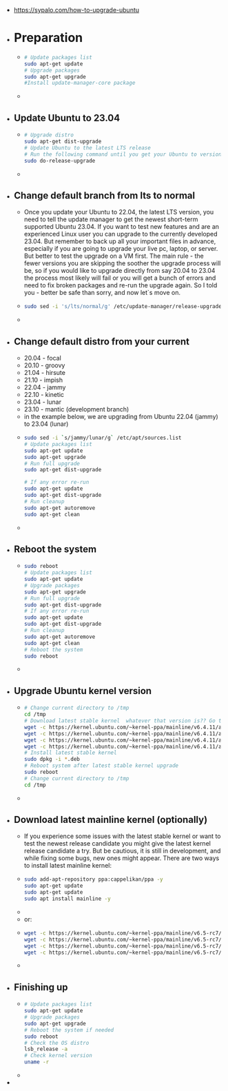 - https://sypalo.com/how-to-upgrade-ubuntu
- # Preparation
	- ```bash
	  # Update packages list
	  sudo apt-get update
	  # Upgrade packages
	  sudo apt-get upgrade
	  #Install update-manager-core package
	  
	  ```
	-
- ## Update Ubuntu to 23.04
	- ```bash
	  # Upgrade distro
	  sudo apt-get dist-upgrade
	  # Update Ubuntu to the latest LTS release
	  # Run the following command until you get your Ubuntu to version 22.04:
	  sudo do-release-upgrade
	  
	  ```
	-
- ## Change default branch from lts to normal
	- Once you update your Ubuntu to 22.04, the latest LTS version, you need to tell the update manager to get the newest short-term supported Ubuntu 23.04. If you want to test new features and are an experienced Linux user you can upgrade to the currently developed 23.04. But remember to back up all your important files in advance, especially if you are going to upgrade your live pc, laptop, or server. But better to test the upgrade on a VM first. The main rule - the fewer versions you are skipping the soother the upgrade process will be, so if you would like to upgrade directly from say 20.04 to 23.04 the process most likely will fail or you will get a bunch of errors and need to fix broken packages and re-run the upgrade again. So I told you - better be safe than sorry, and now let`s move on.
	- ```bash
	  sudo sed -i 's/lts/normal/g' /etc/update-manager/release-upgrades
	  
	  ```
	-
- ## Change default distro from your current
	- 20.04 - focal
	- 20.10 - groovy
	- 21.04 - hirsute
	- 21.10 - impish
	- 22.04 - jammy
	- 22.10 - kinetic
	- 23.04 - lunar
	- 23.10 - mantic (development branch)
	- in the example below, we are upgrading from Ubuntu 22.04 (jammy) to 23.04 (lunar)
	- ```bash
	  sudo sed -i `s/jammy/lunar/g` /etc/apt/sources.list
	  # Update packages list
	  sudo apt-get update
	  sudo apt-get upgrade
	  # Run full upgrade
	  sudo apt-get dist-upgrade
	  
	  # If any error re-run
	  sudo apt-get update
	  sudo apt-get dist-upgrade
	  # Run cleanup
	  sudo apt-get autoremove
	  sudo apt-get clean
	  
	  ```
	-
- ## Reboot the system
	- ```bash
	  sudo reboot
	  # Update packages list
	  sudo apt-get update
	  # Upgrade packages
	  sudo apt-get upgrade
	  # Run full upgrade
	  sudo apt-get dist-upgrade
	  # If any error re-run
	  sudo apt-get update
	  sudo apt-get dist-upgrade
	  # Run cleanup
	  sudo apt-get autoremove
	  sudo apt-get clean
	  # Reboot the system
	  sudo reboot
	  
	  ```
	-
- ## Upgrade Ubuntu kernel version
	- ```bash
	  # Change current directory to /tmp
	  cd /tmp
	  # Download latest stable kernel  whatever that version is?? Go to kernel.ubuntu.com
	  wget -c https://kernel.ubuntu.com/~kernel-ppa/mainline/v6.4.11/amd64/linux-headers-6.4.11-060411_6.4.11-060411.202308161732_all.deb
	  wget -c https://kernel.ubuntu.com/~kernel-ppa/mainline/v6.4.11/amd64/linux-headers-6.4.11-060411-generic_6.4.11-060411.202308161732_amd64.deb
	  wget -c https://kernel.ubuntu.com/~kernel-ppa/mainline/v6.4.11/amd64/linux-image-unsigned-6.4.11-060411-generic_6.4.11-060411.202308161732_amd64.deb
	  wget -c https://kernel.ubuntu.com/~kernel-ppa/mainline/v6.4.11/amd64/linux-modules-6.4.11-060411-generic_6.4.11-060411.202308161732_amd64.deb
	  # Install latest stable kernel
	  sudo dpkg -i *.deb  
	  # Reboot system after latest stable kernel upgrade
	  sudo reboot  
	  # Change current directory to /tmp
	  cd /tmp
	  
	  ```
	-
- ## Download latest mainline kernel (optionally)
	- If you experience some issues with the latest stable kernel or want to test the newest release candidate you might give the latest kernel release candidate a try. But be cautious, it is still in development, and while fixing some bugs, new ones might appear. There are two ways to install latest mainline kernel:
	- ```bash
	  sudo add-apt-repository ppa:cappelikan/ppa -y
	  sudo apt-get update
	  sudo apt-get update
	  sudo apt install mainline -y
	  
	  ```
	-
	- or:
	- ```bash
	  wget -c https://kernel.ubuntu.com/~kernel-ppa/mainline/v6.5-rc7/amd64/linux-headers-6.5.0-060500rc7_6.5.0-060500rc7.202308201631_all.deb
	  wget -c https://kernel.ubuntu.com/~kernel-ppa/mainline/v6.5-rc7/amd64/linux-headers-6.5.0-060500rc7-generic_6.5.0-060500rc7.202308201631_amd64.deb
	  wget -c https://kernel.ubuntu.com/~kernel-ppa/mainline/v6.5-rc7/amd64/linux-image-unsigned-6.5.0-060500rc7-generic_6.5.0-060500rc7.202308201631_amd64.deb
	  wget -c https://kernel.ubuntu.com/~kernel-ppa/mainline/v6.5-rc7/amd64/linux-modules-6.5.0-060500rc7-generic_6.5.0-060500rc7.202308201631_amd64.deb
	  
	  ```
	-
- ## Finishing up
	- ```bash
	  # Update packages list
	  sudo apt-get update  
	  # Upgrade packages
	  sudo apt-get upgrade  
	  # Reboot the system if needed
	  sudo reboot  
	  # Check the OS distro
	  lsb_release -a  
	  # Check kernel version
	  uname -r 
	  
	  ```
	-
-
